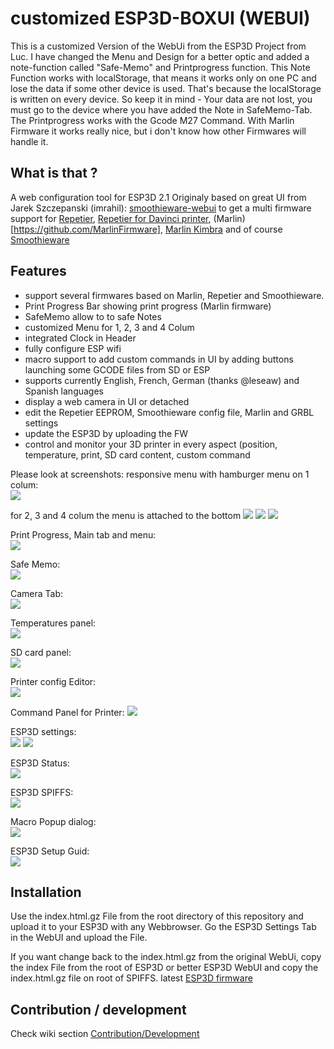 # customized ESP3D-BOXUI (WEBUI) 
This is a customized Version of the WebUi from the ESP3D Project from Luc. I have changed the Menu and Design for a better optic and added a note-function called "Safe-Memo" and Printprogress function. This Note Function works with localStorage, that means it works only on one PC and lose the data if some other device is used. That's because the localStorage is written on every device. So keep it in mind - Your data are not lost, you must go to the device where you have added the Note in SafeMemo-Tab. The Printprogress works with the Gcode M27 Command. With Marlin Firmware it works really nice, but i don't know how other Firmwares will handle it. 

## What is that ?
A web configuration tool for ESP3D 2.1
Originaly based on great UI from Jarek Szczepanski (imrahil): [smoothieware-webui](http://imrahil.github.io/smoothieware-webui/) to get a multi firmware support for [Repetier](https://github.com/repetier/Repetier-Firmware), [Repetier for Davinci printer](https://github.com/luc-github/Repetier-Firmware-0.92), (Marlin)[https://github.com/MarlinFirmware], [Marlin Kimbra](https://github.com/MagoKimbra/MarlinKimbra) and of course [Smoothieware](https://github.com/Smoothieware/Smoothieware)

## Features
- support several firmwares based on Marlin, Repetier and Smoothieware.
- Print Progress Bar showing print progress (Marlin firmware)
- SafeMemo allow to to safe Notes
- customized Menu for 1, 2, 3 and 4 Colum
- integrated Clock in Header
- fully configure ESP wifi
- macro support to add custom commands in UI by adding buttons launching some GCODE files from SD or ESP 
- supports currently English, French, German (thanks @leseaw) and Spanish languages
- display a web camera in UI or detached
- edit the Repetier EEPROM, Smoothieware config file, Marlin and GRBL settings
- update the ESP3D by uploading the FW
- control and monitor your 3D printer in every aspect (position, temperature, print, SD card content, custom command

Please look at screenshots:
responsive menu with hamburger menu on 1 colum:  
<img src='https://raw.githubusercontent.com/jayjojayson/ESP3D-WEBUI/2.1/images/1-colum.JPG'/> 

for 2, 3 and 4 colum the menu is attached to the bottom
<img src='https://raw.githubusercontent.com/jayjojayson/ESP3D-WEBUI/2.1/images/2-colum-better.JPG'/> 
<img src='https://raw.githubusercontent.com/jayjojayson/ESP3D-WEBUI/2.1/images/3-colum.JPG'/>
<img src='https://raw.githubusercontent.com/jayjojayson/ESP3D-WEBUI/2.1/images/4-colum.JPG'/>

Print Progress, Main tab and menu:   
<img src='https://raw.githubusercontent.com/jayjojayson/ESP3D-WEBUI/2.1/images/print-progress.JPG'/>      

Safe Memo:  
<img src='https://raw.githubusercontent.com/jayjojayson/ESP3D-WEBUI/2.1/images/esp3d-safe-memo.JPG'/> 

Camera Tab:   
<img src='https://raw.githubusercontent.com/jayjojayson/ESP3D-WEBUI/2.1/images/esp3d-camera.JPG'/>

Temperatures panel:   
<img src='https://raw.githubusercontent.com/jayjojayson/ESP3D-WEBUI/2.1/images/esp3d-temperatur.JPG'/>  

SD card panel:   
<img src='https://raw.githubusercontent.com/jayjojayson/ESP3D-WEBUI/2.1/images/esp3d-sd-card.JPG'/>   

Printer config Editor:  
<img src='https://raw.githubusercontent.com/jayjojayson/ESP3D-WEBUI/2.1/images/esp3d-printer-settings2.JPG'/> 

Command Panel for Printer: 
<img src='https://raw.githubusercontent.com/jayjojayson/ESP3D-WEBUI/2.1/images/esp3d-command-panel.JPG'/>

ESP3D settings:  
<img src='https://raw.githubusercontent.com/jayjojayson/ESP3D-WEBUI/2.1/images/esp3d-settings-programm.JPG'/>
<img src='https://raw.githubusercontent.com/jayjojayson/ESP3D-WEBUI/2.1/images/esp3d-settings.JPG'/> 

ESP3D Status:   
<img src='https://raw.githubusercontent.com/jayjojayson/ESP3D-WEBUI/2.1/images/esp3d-status.JPG'/>   

ESP3D SPIFFS:   
<img src='https://raw.githubusercontent.com/jayjojayson/ESP3D-WEBUI/2.1/images/esp3d-SPIFFS.JPG'/> 

Macro Popup dialog:   
<img src='https://raw.githubusercontent.com/jayjojayson/ESP3D-WEBUI/2.1/images/esp3d-makros.JPG'/>   

ESP3D Setup Guid:   
<img src='https://raw.githubusercontent.com/jayjojayson/ESP3D-WEBUI/2.1/images/esp3d-setup.JPG'/> 


## Installation
Use the index.html.gz File from the root directory of this repository and upload it to your ESP3D with any Webbrowser. Go the ESP3D Settings Tab in the WebUI and upload the File.

If you want change back to the index.html.gz from the original WebUi, copy the index File from the root of ESP3D or better ESP3D WebUI and copy the index.html.gz file on root of SPIFFS. latest [ESP3D firmware](https://github.com/luc-github/ESP3D/tree/2.1) 

## Contribution / development
Check wiki section [Contribution/Development](https://github.com/luc-github/ESP3D-WEBUI/wiki/Compilation---Development)
